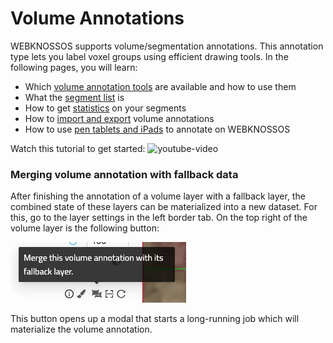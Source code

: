 # Volume Annotations

WEBKNOSSOS supports volume/segmentation annotations. This annotation type lets you label voxel groups using efficient drawing tools. In the following pages, you will learn: 

- Which [volume annotation tools](../volume_annotation/tools.md) are available and how to use them
- What the [segment list](../volume_annotation/segments_list.md) is
- How to get [statistics](segments_statistics.md) on your segments
- How to [import and export](import_export.md) volume annotations
- How to use [pen tablets and iPads](pen_tablets.md) to annotate on WEBKNOSSOS

Watch this tutorial to get started: 
![youtube-video](https://www.youtube.com/embed/iw2C7XB6wP4?start=120)

### Merging volume annotation with fallback data

After finishing the annotation of a volume layer with a fallback layer, the combined state of these layers can be materialized into a new dataset. For this, go to the layer settings in the left border tab. On the top right of the volume layer is the following button:

![Icon to open the materialize volume annotation modal](../images/materialize_volume_annotation_icon.jpg)

This button opens up a modal that starts a long-running job which will materialize the volume annotation.